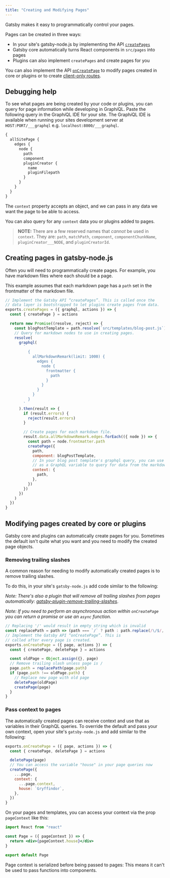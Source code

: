 ```yaml
---
title: "Creating and Modifying Pages"
---
```


Gatsby makes it easy to programmatically control your pages.

Pages can be created in three ways:

- In your site's gatsby-node.js by implementing the API
  [`createPages`](/docs/node-apis/#createPages)
- Gatsby core automatically turns React components in `src/pages` into pages
- Plugins can also implement `createPages` and create pages for you

You can also implement the API [`onCreatePage`](/docs/node-apis/#onCreatePage)
to modify pages created in core or plugins or to create [client-only routes](/docs/building-apps-with-gatsby/).

## Debugging help

To see what pages are being created by your code or plugins, you can query for
page information while developing in Graph*i*QL. Paste the following query in
the Graph*i*QL IDE for your site. The Graph*i*QL IDE is available when running
your sites development server at `HOST:PORT/___graphql` e.g.
`localhost:8000/___graphql`.

```graphql
{
  allSitePage {
    edges {
      node {
        path
        component
        pluginCreator {
          name
          pluginFilepath
        }
      }
    }
  }
}
```

The `context` property accepts an object, and we can pass in any data we want the page to be able to access.

You can also query for any `context` data you or plugins added to pages.

> **NOTE:** There are a few reserved names that _cannot_ be used in `context`. They are: `path`, `matchPath`, `component`, `componentChunkName`, `pluginCreator___NODE`, and `pluginCreatorId`.

## Creating pages in gatsby-node.js

Often you will need to programmatically create pages. For example, you have
markdown files where each should be a page.

This example assumes that each markdown page has a `path` set in the frontmatter
of the markdown file.

```javascript:title=gatsby-node.js
// Implement the Gatsby API “createPages”. This is called once the
// data layer is bootstrapped to let plugins create pages from data.
exports.createPages = ({ graphql, actions }) => {
  const { createPage } = actions

  return new Promise((resolve, reject) => {
    const blogPostTemplate = path.resolve(`src/templates/blog-post.js`)
    // Query for markdown nodes to use in creating pages.
    resolve(
      graphql(
        `
          {
            allMarkdownRemark(limit: 1000) {
              edges {
                node {
                  frontmatter {
                    path
                  }
                }
              }
            }
          }
        `
      ).then(result => {
        if (result.errors) {
          reject(result.errors)
        }

        // Create pages for each markdown file.
        result.data.allMarkdownRemark.edges.forEach(({ node }) => {
          const path = node.frontmatter.path
          createPage({
            path,
            component: blogPostTemplate,
            // In your blog post template's graphql query, you can use path
            // as a GraphQL variable to query for data from the markdown file.
            context: {
              path,
            },
          })
        })
      })
    )
  })
}
```

## Modifying pages created by core or plugins

Gatsby core and plugins can automatically create pages for you. Sometimes the
default isn't quite what you want and you need to modify the created page
objects.

### Removing trailing slashes

A common reason for needing to modify automatically created pages is to remove
trailing slashes.

To do this, in your site's `gatsby-node.js` add code similar to the following:

_Note: There's also a plugin that will remove all trailing slashes from pages automatically:
[gatsby-plugin-remove-trailing-slashes](/packages/gatsby-plugin-remove-trailing-slashes/)_.

_Note: If you need to perform an asynchronous action within `onCreatePage` you can return a promise or use an `async` function._

```javascript:title=gatsby-node.js
// Replacing '/' would result in empty string which is invalid
const replacePath = path => (path === `/` ? path : path.replace(/\/$/, ``))
// Implement the Gatsby API “onCreatePage”. This is
// called after every page is created.
exports.onCreatePage = ({ page, actions }) => {
  const { createPage, deletePage } = actions

  const oldPage = Object.assign({}, page)
  // Remove trailing slash unless page is /
  page.path = replacePath(page.path)
  if (page.path !== oldPage.path) {
    // Replace new page with old page
    deletePage(oldPage)
    createPage(page)
  }
}
```

### Pass context to pages

The automatically created pages can receive context and use that as variables in their GraphQL queries. To override the default and pass your own context, open your site's `gatsby-node.js` and add similar to the following:

```javascript:title=gatsby-node.js
exports.onCreatePage = ({ page, actions }) => {
  const { createPage, deletePage } = actions

  deletePage(page)
  // You can access the variable "house" in your page queries now
  createPage({
    ...page,
    context: {
      ...page.context,
      house: `Gryffindor`,
    },
  })
}
```

On your pages and templates, you can access your context via the prop `pageContext` like this:

```jsx
import React from "react"

const Page = ({ pageContext }) => {
  return <div>{pageContext.house}</div>
}

export default Page
```

Page context is serialized before being passed to pages: This means it can't be used to pass functions into components.
